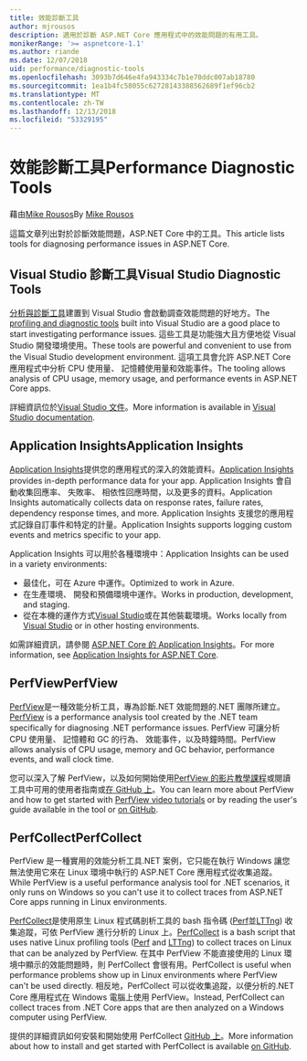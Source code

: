 ```yaml
---
title: 效能診斷工具
author: mjrousos
description: 適用於診斷 ASP.NET Core 應用程式中的效能問題的有用工具。
monikerRange: '>= aspnetcore-1.1'
ms.author: riande
ms.date: 12/07/2018
uid: performance/diagnostic-tools
ms.openlocfilehash: 3093b7d646e4fa943334c7b1e70ddc007ab18780
ms.sourcegitcommit: 1ea1b4fc58055c62728143388562689f1ef96cb2
ms.translationtype: MT
ms.contentlocale: zh-TW
ms.lasthandoff: 12/13/2018
ms.locfileid: "53329195"
---
```

# <a name="performance-diagnostic-tools"></a><span data-ttu-id="517c9-103">效能診斷工具</span><span class="sxs-lookup"><span data-stu-id="517c9-103">Performance Diagnostic Tools</span></span>

<span data-ttu-id="517c9-104">藉由[Mike Rousos](https://github.com/mjrousos)</span><span class="sxs-lookup"><span data-stu-id="517c9-104">By [Mike Rousos](https://github.com/mjrousos)</span></span>

<span data-ttu-id="517c9-105">這篇文章列出對於診斷效能問題，ASP.NET Core 中的工具。</span><span class="sxs-lookup"><span data-stu-id="517c9-105">This article lists tools for diagnosing performance issues in ASP.NET Core.</span></span>

## <a name="visual-studio-diagnostic-tools"></a><span data-ttu-id="517c9-106">Visual Studio 診斷工具</span><span class="sxs-lookup"><span data-stu-id="517c9-106">Visual Studio Diagnostic Tools</span></span>

<span data-ttu-id="517c9-107">[分析與診斷工具](/visualstudio/profiling)建置到 Visual Studio 會啟動調查效能問題的好地方。</span><span class="sxs-lookup"><span data-stu-id="517c9-107">The [profiling and diagnostic tools](/visualstudio/profiling) built into Visual Studio are a good place to start investigating performance issues.</span></span> <span data-ttu-id="517c9-108">這些工具是功能強大且方便地從 Visual Studio 開發環境使用。</span><span class="sxs-lookup"><span data-stu-id="517c9-108">These tools are powerful and convenient to use from the Visual Studio development environment.</span></span> <span data-ttu-id="517c9-109">這項工具會允許 ASP.NET Core 應用程式中分析 CPU 使用量、 記憶體使用量和效能事件。</span><span class="sxs-lookup"><span data-stu-id="517c9-109">The tooling allows analysis of CPU usage, memory usage, and performance events in ASP.NET Core apps.</span></span>

<span data-ttu-id="517c9-110">詳細資訊位於[Visual Studio 文件](/visualstudio/profiling/profiling-overview)。</span><span class="sxs-lookup"><span data-stu-id="517c9-110">More information is available in [Visual Studio documentation](/visualstudio/profiling/profiling-overview).</span></span>

## <a name="application-insights"></a><span data-ttu-id="517c9-111">Application Insights</span><span class="sxs-lookup"><span data-stu-id="517c9-111">Application Insights</span></span>

<span data-ttu-id="517c9-112">[Application Insights](/azure/application-insights/app-insights-overview)提供您的應用程式的深入的效能資料。</span><span class="sxs-lookup"><span data-stu-id="517c9-112">[Application Insights](/azure/application-insights/app-insights-overview) provides in-depth performance data for your app.</span></span> <span data-ttu-id="517c9-113">Application Insights 會自動收集回應率、 失敗率、 相依性回應時間，以及更多的資料。</span><span class="sxs-lookup"><span data-stu-id="517c9-113">Application Insights automatically collects data on response rates, failure rates, dependency response times, and more.</span></span> <span data-ttu-id="517c9-114">Application Insights 支援您的應用程式記錄自訂事件和特定的計量。</span><span class="sxs-lookup"><span data-stu-id="517c9-114">Application Insights supports logging custom events and metrics specific to your app.</span></span>

<span data-ttu-id="517c9-115">Application Insights 可以用於各種環境中：</span><span class="sxs-lookup"><span data-stu-id="517c9-115">Application Insights can be used in a variety environments:</span></span>

* <span data-ttu-id="517c9-116">最佳化，可在 Azure 中運作。</span><span class="sxs-lookup"><span data-stu-id="517c9-116">Optimized to work in Azure.</span></span>
* <span data-ttu-id="517c9-117">在生產環境、 開發和預備環境中運作。</span><span class="sxs-lookup"><span data-stu-id="517c9-117">Works in production, development, and staging.</span></span>
* <span data-ttu-id="517c9-118">從在本機的運作方式[Visual Studio](/azure/application-insights/app-insights-visual-studio)或在其他裝載環境。</span><span class="sxs-lookup"><span data-stu-id="517c9-118">Works locally from [Visual Studio](/azure/application-insights/app-insights-visual-studio) or in other hosting environments.</span></span>

<span data-ttu-id="517c9-119">如需詳細資訊，請參閱 [ASP.NET Core 的 Application Insights](/azure/application-insights/app-insights-asp-net-core)。</span><span class="sxs-lookup"><span data-stu-id="517c9-119">For more information, see [Application Insights for ASP.NET Core](/azure/application-insights/app-insights-asp-net-core).</span></span>

## <a name="perfview"></a><span data-ttu-id="517c9-120">PerfView</span><span class="sxs-lookup"><span data-stu-id="517c9-120">PerfView</span></span>

<span data-ttu-id="517c9-121">[PerfView](https://github.com/Microsoft/perfview)是一種效能分析工具，專為診斷.NET 效能問題的.NET 團隊所建立。</span><span class="sxs-lookup"><span data-stu-id="517c9-121">[PerfView](https://github.com/Microsoft/perfview) is a performance analysis tool created by the .NET team specifically for diagnosing .NET performance issues.</span></span> <span data-ttu-id="517c9-122">PerfView 可讓分析 CPU 使用量、 記憶體和 GC 的行為、 效能事件，以及時鐘時間。</span><span class="sxs-lookup"><span data-stu-id="517c9-122">PerfView allows analysis of CPU usage, memory and GC behavior, performance events, and wall clock time.</span></span>

<span data-ttu-id="517c9-123">您可以深入了解 PerfView，以及如何開始使用[PerfView 的影片教學課程](http://channel9.msdn.com/Series/PerfView-Tutorial)或閱讀工具中可用的使用者指南或[在 GitHub 上](https://github.com/Microsoft/perfview)。</span><span class="sxs-lookup"><span data-stu-id="517c9-123">You can learn more about PerfView and how to get started with [PerfView video tutorials](http://channel9.msdn.com/Series/PerfView-Tutorial) or by reading the user's guide available in the tool or [on GitHub](https://github.com/Microsoft/perfview).</span></span>

## <a name="perfcollect"></a><span data-ttu-id="517c9-124">PerfCollect</span><span class="sxs-lookup"><span data-stu-id="517c9-124">PerfCollect</span></span>

<span data-ttu-id="517c9-125">PerfView 是一種實用的效能分析工具.NET 案例，它只能在執行 Windows 讓您無法使用它來在 Linux 環境中執行的 ASP.NET Core 應用程式從收集追蹤。</span><span class="sxs-lookup"><span data-stu-id="517c9-125">While PerfView is a useful performance analysis tool for .NET scenarios, it only runs on Windows so you can't use it to collect traces from ASP.NET Core apps running in Linux environments.</span></span>

<span data-ttu-id="517c9-126">[PerfCollect](https://github.com/dotnet/coreclr/blob/master/Documentation/project-docs/linux-performance-tracing.md)是使用原生 Linux 程式碼剖析工具的 bash 指令碼 ([Perf](https://perf.wiki.kernel.org/index.php/Main_Page)並[LTTng](https://lttng.org/)) 收集追蹤，可依 PerfView 進行分析的 Linux 上。</span><span class="sxs-lookup"><span data-stu-id="517c9-126">[PerfCollect](https://github.com/dotnet/coreclr/blob/master/Documentation/project-docs/linux-performance-tracing.md) is a bash script that uses native Linux profiling tools ([Perf](https://perf.wiki.kernel.org/index.php/Main_Page) and [LTTng](https://lttng.org/)) to collect traces on Linux that can be analyzed by PerfView.</span></span> <span data-ttu-id="517c9-127">在其中 PerfView 不能直接使用的 Linux 環境中顯示的效能問題時，則 PerfCollect 會很有用。</span><span class="sxs-lookup"><span data-stu-id="517c9-127">PerfCollect is useful when performance problems show up in Linux environments where PerfView can't be used directly.</span></span> <span data-ttu-id="517c9-128">相反地，PerfCollect 可以從收集追蹤，以便分析的.NET Core 應用程式在 Windows 電腦上使用 PerfView。</span><span class="sxs-lookup"><span data-stu-id="517c9-128">Instead, PerfCollect can collect traces from .NET Core apps that are then analyzed on a Windows computer using PerfView.</span></span>

<span data-ttu-id="517c9-129">提供的詳細資訊如何安裝和開始使用 PerfCollect [GitHub 上](https://github.com/dotnet/coreclr/blob/master/Documentation/project-docs/linux-performance-tracing.md)。</span><span class="sxs-lookup"><span data-stu-id="517c9-129">More information about how to install and get started with PerfCollect is available [on GitHub](https://github.com/dotnet/coreclr/blob/master/Documentation/project-docs/linux-performance-tracing.md).</span></span>
